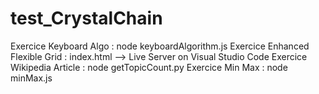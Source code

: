 # test_CrystalChain

Exercice Keyboard Algo :
node keyboardAlgorithm.js
Exercice Enhanced Flexible Grid :
index.html --> Live Server on Visual Studio Code
Exercice Wikipedia Article :
node getTopicCount.py
Exercice Min Max :
node minMax.js

